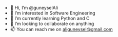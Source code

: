 - 👋 Hi, I’m @guneyselAli
- 👀 I’m interested in Software Engineering
- 🌱 I’m currently learning Python and C
- 💞️ I’m looking to collaborate on anything
- 📫 You can reach me on aliguneysel@gmail.com

<!---
guneyselAli/guneyselAli is a ✨ special ✨ repository because its `README.md` (this file) appears on your GitHub profile.
You can click the Preview link to take a look at your changes.
--->
